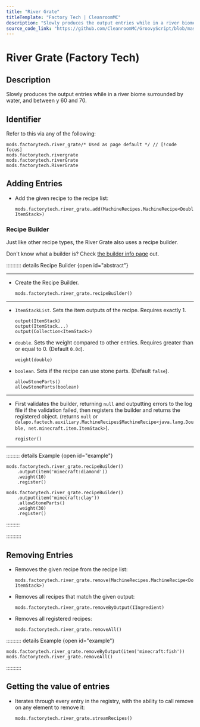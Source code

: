 ```yaml
---
title: "River Grate"
titleTemplate: "Factory Tech | CleanroomMC"
description: "Slowly produces the output entries while in a river biome surrounded by water, and between y 60 and 70."
source_code_link: "https://github.com/CleanroomMC/GroovyScript/blob/master/src/main/java/com/cleanroommc/groovyscript/compat/mods/factorytech/RiverGrate.java"
---
```


# River Grate (Factory Tech)

## Description

Slowly produces the output entries while in a river biome surrounded by water, and between y 60 and 70.

## Identifier

Refer to this via any of the following:

```groovy:no-line-numbers {1}
mods.factorytech.river_grate/* Used as page default */ // [!code focus]
mods.factorytech.rivergrate
mods.factorytech.riverGrate
mods.factorytech.RiverGrate
```


## Adding Entries

- Add the given recipe to the recipe list:

    ```groovy:no-line-numbers
    mods.factorytech.river_grate.add(MachineRecipes.MachineRecipe<Double, ItemStack>)
    ```


### Recipe Builder

Just like other recipe types, the River Grate also uses a recipe builder.

Don't know what a builder is? Check [the builder info page](../../getting_started/builder.md) out.

:::::::::: details Recipe Builder {open id="abstract"}

---

- Create the Recipe Builder.

    ```groovy:no-line-numbers
    mods.factorytech.river_grate.recipeBuilder()
    ```

---

- `ItemStackList`. Sets the item outputs of the recipe. Requires exactly 1.

    ```groovy:no-line-numbers
    output(ItemStack)
    output(ItemStack...)
    output(Collection<ItemStack>)
    ```

- `double`. Sets the weight compared to other entries. Requires greater than or equal to 0. (Default `0.0d`).

    ```groovy:no-line-numbers
    weight(double)
    ```

- `boolean`. Sets if the recipe can use stone parts. (Default `false`).

    ```groovy:no-line-numbers
    allowStoneParts()
    allowStoneParts(boolean)
    ```

---

- First validates the builder, returning `null` and outputting errors to the log file if the validation failed, then registers the builder and returns the registered object. (returns `null` or `dalapo.factech.auxiliary.MachineRecipes$MachineRecipe<java.lang.Double, net.minecraft.item.ItemStack>`).

    ```groovy:no-line-numbers
    register()
    ```

---

::::::::: details Example {open id="example"}
```groovy:no-line-numbers
mods.factorytech.river_grate.recipeBuilder()
    .output(item('minecraft:diamond'))
    .weight(10)
    .register()

mods.factorytech.river_grate.recipeBuilder()
    .output(item('minecraft:clay'))
    .allowStoneParts()
    .weight(30)
    .register()
```

:::::::::

::::::::::

## Removing Entries

- Removes the given recipe from the recipe list:

    ```groovy:no-line-numbers
    mods.factorytech.river_grate.remove(MachineRecipes.MachineRecipe<Double, ItemStack>)
    ```

- Removes all recipes that match the given output:

    ```groovy:no-line-numbers
    mods.factorytech.river_grate.removeByOutput(IIngredient)
    ```

- Removes all registered recipes:

    ```groovy:no-line-numbers
    mods.factorytech.river_grate.removeAll()
    ```

:::::::::: details Example {open id="example"}
```groovy:no-line-numbers
mods.factorytech.river_grate.removeByOutput(item('minecraft:fish'))
mods.factorytech.river_grate.removeAll()
```

::::::::::

## Getting the value of entries

- Iterates through every entry in the registry, with the ability to call remove on any element to remove it:

    ```groovy:no-line-numbers
    mods.factorytech.river_grate.streamRecipes()
    ```

